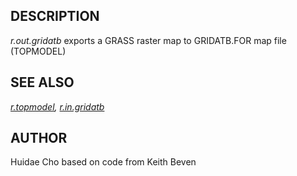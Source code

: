 ## DESCRIPTION

*r.out.gridatb* exports a GRASS raster map to GRIDATB.FOR map file
(TOPMODEL)

## SEE ALSO

*[r.topmodel](r.topmodel.md), [r.in.gridatb](r.in.gridatb.md)*

## AUTHOR

Huidae Cho based on code from Keith Beven
